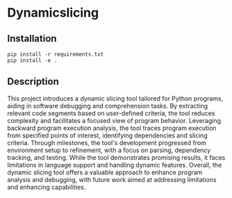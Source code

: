 # Dynamicslicing

## Installation

```console
pip install -r requirements.txt
pip install -e .
```

## Description
This project introduces a dynamic slicing tool tailored for Python programs, aiding in software debugging and comprehension tasks. By extracting relevant code segments based on user-defined criteria, the tool reduces complexity and facilitates a focused view of program behavior. Leveraging backward program execution analysis, the tool traces program execution from specified points of interest, identifying dependencies and slicing criteria. Through milestones, the tool's development progressed from environment setup to refinement, with a focus on parsing, dependency tracking, and testing. While the tool demonstrates promising results, it faces limitations in language support and handling dynamic features. Overall, the dynamic slicing tool offers a valuable approach to enhance program analysis and debugging, with future work aimed at addressing limitations and enhancing capabilities.
